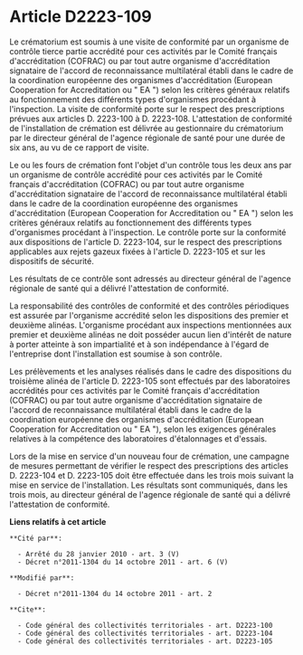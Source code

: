 # Article D2223-109

Le crématorium est soumis à une visite de conformité par un organisme de contrôle tierce partie accrédité pour ces activités
par le Comité français d'accréditation (COFRAC) ou par tout autre organisme d'accréditation signataire de l'accord de
reconnaissance multilatéral établi dans le cadre de la coordination européenne des organismes d'accréditation (European
Cooperation for Accreditation ou " EA ") selon les critères généraux relatifs au fonctionnement des différents types
d'organismes procédant à l'inspection. La visite de conformité porte sur le respect des prescriptions prévues aux articles D.
2223-100 à D. 2223-108. L'attestation de conformité de l'installation de crémation est délivrée au gestionnaire du
crématorium par le directeur général de l'agence régionale de santé pour une durée de six ans, au vu de ce rapport de
visite. 

Le ou les fours de crémation font l'objet d'un contrôle tous les deux ans par un organisme de contrôle accrédité pour ces
activités par le Comité français d'accréditation (COFRAC) ou par tout autre organisme d'accréditation signataire de l'accord
de reconnaissance multilatéral établi dans le cadre de la coordination européenne des organismes d'accréditation (European
Cooperation for Accreditation ou " EA ") selon les critères généraux relatifs au fonctionnement des différents types
d'organismes procédant à l'inspection. Le contrôle porte sur la conformité aux dispositions de l'article D. 2223-104, sur le
respect des prescriptions applicables aux rejets gazeux fixées à l'article D. 2223-105 et sur les dispositifs de sécurité. 

Les résultats de ce contrôle sont adressés au directeur général de l'agence régionale de santé qui a délivré l'attestation de
conformité. 

La responsabilité des contrôles de conformité et des contrôles périodiques est assurée par l'organisme accrédité selon les
dispositions des premier et deuxième alinéas. L'organisme procédant aux inspections mentionnées aux premier et deuxième
alinéas ne doit posséder aucun lien d'intérêt de nature à porter atteinte à son impartialité et à son indépendance à l'égard
de l'entreprise dont l'installation est soumise à son contrôle. 

Les prélèvements et les analyses réalisés dans le cadre des dispositions du troisième alinéa de l'article D. 2223-105 sont
effectués par des laboratoires accrédités pour ces activités par le Comité français d'accréditation (COFRAC) ou par tout
autre organisme d'accréditation signataire de l'accord de reconnaissance multilatéral établi dans le cadre de la coordination
européenne des organismes d'accréditation (European Cooperation for Accreditation ou " EA "), selon les exigences générales
relatives à la compétence des laboratoires d'étalonnages et d'essais. 

Lors de la mise en service d'un nouveau four de crémation, une campagne de mesures permettant de vérifier le respect des
prescriptions des articles D. 2223-104 et D. 2223-105 doit être effectuée dans les trois mois suivant la mise en service de
l'installation. Les résultats sont communiqués, dans les trois mois, au directeur général de l'agence régionale de santé qui
a délivré l'attestation de conformité.

**Liens relatifs à cet article**

	**Cité par**:

	  - Arrêté du 28 janvier 2010 - art. 3 (V)
	  - Décret n°2011-1304 du 14 octobre 2011 - art. 6 (V)

	**Modifié par**:

	  - Décret n°2011-1304 du 14 octobre 2011 - art. 2

	**Cite**:

	  - Code général des collectivités territoriales - art. D2223-100
	  - Code général des collectivités territoriales - art. D2223-104
	  - Code général des collectivités territoriales - art. D2223-105
